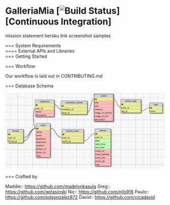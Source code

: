 # GalleriaMia   [![Build Status](https://secure.travis-ci.org/chi-cicadas-2015/galleriamia.png)][Continuous Integration]


mission statement
heroku link
screenshot samples

=== System Requirements  
==== External APIs and Libraries  
=== Getting Started  


=== Workflow  

Our workflow is laid out in CONTRIBUTING.md


=== Database Schema  

![DB Schema](public/imgs/galleriamia_schema.png)


=== Crafted by

Maddie:: https://github.com/madelynkasula
Greg:: https://github.com/gptasinski
Nic:: https://github.com/nilo916
Paulo:: https://github.com/pdgonzalez872
David:: https://github.com/cicadavid